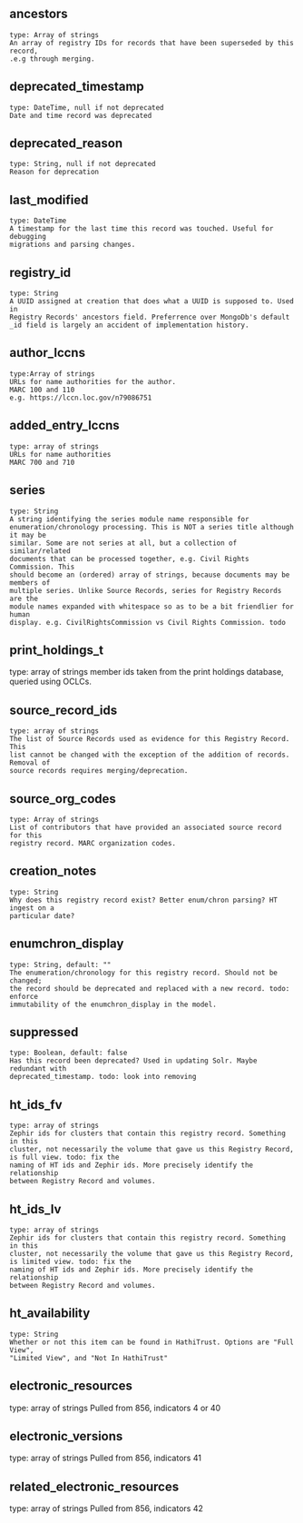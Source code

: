 ancestors
---------
	type: Array of strings
	An array of registry IDs for records that have been superseded by this record,
	.e.g through merging.

deprecated_timestamp
--------------------
	type: DateTime, null if not deprecated
	Date and time record was deprecated

deprecated_reason
-----------------
	type: String, null if not deprecated
	Reason for deprecation

last_modified
-------------
	type: DateTime
	A timestamp for the last time this record was touched. Useful for debugging
	migrations and parsing changes.

registry_id
---------
	type: String
	A UUID assigned at creation that does what a UUID is supposed to. Used in
	Registry Records' ancestors field. Preferrence over MongoDb's default
	_id field is largely an accident of implementation history. 

author_lccns
-----------
	type:Array of strings
	URLs for name authorities for the author.
	MARC 100 and 110
	e.g. https://lccn.loc.gov/n79086751

added_entry_lccns
--------------------
	type: array of strings
 	URLs for name authorities
	MARC 700 and 710


series
------
	type: String
	A string identifying the series module name responsible for
	enumeration/chronology processing. This is NOT a series title although it may be
	similar. Some are not series at all, but a collection of similar/related
	documents that can be processed together, e.g. Civil Rights Commission. This
	should become an (ordered) array of strings, because documents may be members of
	multiple series. Unlike Source Records, series for Registry Records are the
	module names expanded with whitespace so as to be a bit friendlier for human
	display. e.g. CivilRightsCommission vs Civil Rights Commission. todo

print_holdings_t
----------------
  type: array of strings
  member ids taken from the print holdings database, queried using OCLCs. 

source_record_ids
-----------------
	type: array of strings
	The list of Source Records used as evidence for this Registry Record. This
	list cannot be changed with the exception of the addition of records. Removal of
	source records requires merging/deprecation. 

	
source_org_codes
----------------
	type: Array of strings
	List of contributors that have provided an associated source record for this
	registry record. MARC organization codes. 

creation_notes
--------------
	type: String
	Why does this registry record exist? Better enum/chron parsing? HT ingest on a
	particular date?
  
enumchron_display
-----------------
 	type: String, default: ""
	The enumeration/chronology for this registry record. Should not be changed;
	the record should be deprecated and replaced with a new record. todo: enforce
	immutability of the enumchron_display in the model.	

suppressed
----------
	type: Boolean, default: false
	Has this record been deprecated? Used in updating Solr. Maybe redundant with
	deprecated_timestamp. todo: look into removing

ht_ids_fv
---------
	type: array of strings
	Zephir ids for clusters that contain this registry record. Something in this
	cluster, not necessarily the volume that gave us this Registry Record, is full view. todo: fix the
	naming of HT ids and Zephir ids. More precisely identify the relationship
	between Registry Record and volumes. 

ht_ids_lv
---------
	type: array of strings
	Zephir ids for clusters that contain this registry record. Something in this
	cluster, not necessarily the volume that gave us this Registry Record, is limited view. todo: fix the
	naming of HT ids and Zephir ids. More precisely identify the relationship
	between Registry Record and volumes. 

ht_availability
---------------
	type: String
	Whether or not this item can be found in HathiTrust. Options are "Full View",
	"Limited View", and "Not In HathiTrust"	
 
electronic_resources
--------------------
  type: array of strings
  Pulled from 856, indicators 4 or 40

electronic_versions
-------------------
  type: array of strings
  Pulled from 856, indicators 41

related_electronic_resources
----------------------------
  type: array of strings
  Pulled from 856, indicators 42  

